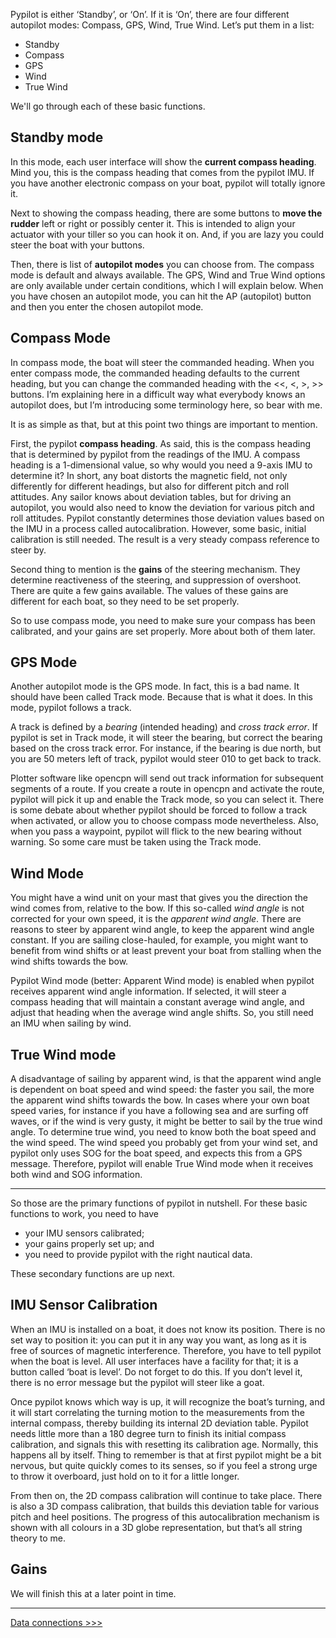 Pypilot is either ‘Standby’, or ‘On’. If it is ‘On’, there are four different autopilot modes: Compass, GPS, Wind, True Wind. Let’s put them in a list:
* Standby
* Compass
* GPS
* Wind
* True Wind

We'll go through each of these basic functions.

## Standby mode
In this mode, each user interface will show the **current compass heading**. Mind you, this is the compass heading that comes from the pypilot IMU. If you have another electronic compass on your boat, pypilot will totally ignore it. 

Next to showing the compass heading, there are some buttons to **move the rudder** left or right or possibly center it. This is intended to align your actuator with your tiller so you can hook it on. And, if you are lazy you could steer the boat with your buttons. 

Then, there is list of **autopilot modes** you can choose from. The compass mode is default and always available. The GPS, Wind and True Wind options are only available under certain conditions, which I will explain below. When you have chosen an autopilot mode, you can hit the AP (autopilot) button and then you enter the chosen autopilot mode.

## Compass Mode
In compass mode, the boat will steer the commanded heading. When you enter compass mode, the  commanded heading defaults to the current heading, but you can change the commanded heading with the <<, <, >, >> buttons. I’m explaining here in a difficult way what everybody knows an autopilot does, but I’m introducing some terminology here, so bear with me.

It is as simple as that, but at this point two things are important to mention. 

First, the pypilot **compass heading**. As said, this is the compass heading that is determined by pypilot from the readings of the IMU. A compass heading is a 1-dimensional value, so why would you need a 9-axis IMU to determine it? In short, any boat distorts the magnetic field, not only differently for different headings, but also for different pitch and roll attitudes. Any sailor knows about deviation tables, but for driving an autopilot, you would also need to know the deviation for various pitch and roll attitudes. Pypilot constantly determines those deviation values based on the IMU in a process called autocalibration. However, some basic, initial calibration is still needed. The result is a very steady compass reference to steer by.

Second thing to mention is the **gains** of the steering mechanism. They determine reactiveness of the steering, and suppression of overshoot. There are quite a few gains available. The values of these gains are different for each boat, so they need to be set properly. 

So to use compass mode, you need to make sure your compass has been calibrated, and your gains are set properly. More about both of them later.

## GPS Mode
Another autopilot mode is the GPS mode. In fact, this is a bad name. It should have been called Track mode. Because that is what it does. In this mode, pypilot follows a track.

A track is defined by a _bearing_ (intended heading) and _cross track error_. If pypilot is set in Track mode, it will steer the bearing, but correct the bearing based on the cross track error. For instance, if the bearing is due north, but you are 50 meters left of track, pypilot would steer 010 to get back to track.

Plotter software like opencpn will send out track information for subsequent segments of a route. If you create a route in opencpn and activate the route, pypilot will pick it up and enable the Track mode, so you can select it. There is some debate about whether pypilot should be forced to follow a track when activated, or allow you to choose compass mode nevertheless. Also, when you pass a waypoint, pypilot will flick to the new bearing without warning. So some care must be taken using the Track mode.

## Wind Mode
You might have a wind unit on your mast that gives you the direction the wind comes from, relative to the bow. If this so-called _wind angle_ is not corrected for your own speed, it is the _apparent wind angle_. There are reasons to steer by apparent wind angle, to keep the apparent wind angle constant. If you are sailing close-hauled, for example, you might want to benefit from wind shifts or at least prevent your boat from stalling when the wind shifts towards the bow. 

Pypilot Wind mode (better: Apparent Wind mode) is enabled when pypilot receives apparent wind angle information. If selected, it will steer a compass heading that will maintain a constant average wind angle, and adjust that heading when the average wind angle shifts. So, you still need an IMU when sailing by wind.

## True Wind mode
A disadvantage of sailing by apparent wind, is that the apparent wind angle is dependent on boat speed and wind speed: the faster you sail, the more the apparent wind shifts towards the bow. In cases where your own boat speed varies, for instance if you have a following sea and are surfing off waves, or if the wind is very gusty, it might be better to sail by the true wind angle. To determine true wind, you need to know both the boat speed and the wind speed. The wind speed you probably get from your wind set, and pypilot only uses SOG for the boat speed, and expects this from a GPS message. Therefore, pypilot will enable True Wind mode when it receives both wind and SOG information.


***

So those are the primary functions of pypilot in nutshell. For these basic functions to work, you need to have 

* your IMU sensors calibrated; 
* your gains properly set up; and 
* you need to provide pypilot with the right nautical data. 

These secondary functions are up next.

## IMU Sensor Calibration
When an IMU is installed on a boat, it does not know its position. There is no set way to position it: you can put it in any way you want, as long as it is free of sources of magnetic interference. Therefore, you have to tell pypilot when the boat is level. All user interfaces have a facility for that; it is a button called ‘boat is level’. Do not forget to do this. If you don’t level it, there is no error message but the pypilot will steer like a goat.

Once pypilot knows which way is up, it will recognize the boat’s turning, and it will start correlating the turning motion to the measurements from the internal compass, thereby building its internal 2D deviation table. Pypilot needs little more than a 180 degree turn to finish its initial compass calibration, and signals this with resetting its calibration age. Normally, this happens all by itself. Thing to remember is that at first pypilot might be a bit nervous, but quite quickly comes to its senses, so if you feel a strong urge to throw it overboard, just hold on to it for a little longer.

From then on, the 2D compass calibration will continue to take place. There is also a 3D compass calibration, that builds this deviation table for various pitch and heel positions. The progress of this autocalibration mechanism is shown with all colours in a 3D globe representation, but that’s all string theory to me.

## Gains
We will finish this at a later point in time.

***
[Data connections >>>](Data-connections)